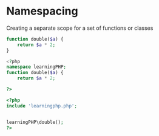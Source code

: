 # Namespacing

Creating a separate scope for a set of functions or classes

```php
function double($a) {
    return $a * 2;
}

<?php 
namespace learningPHP;
function double($a) {
    return $a * 2;

?>

<?php 
include 'learningphp.php';


learningPHP\double();
?>

```
